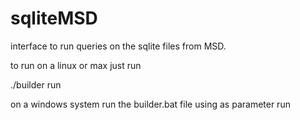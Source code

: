 sqliteMSD
=========

interface to run queries on the sqlite files from MSD.


to run on a linux or max just run

./builder run

on a windows system
run the builder.bat file using as parameter run

